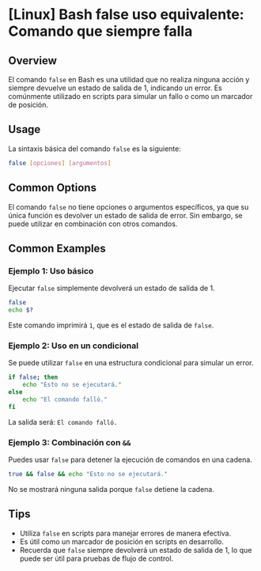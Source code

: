 # [Linux] Bash false uso equivalente: Comando que siempre falla

## Overview
El comando `false` en Bash es una utilidad que no realiza ninguna acción y siempre devuelve un estado de salida de 1, indicando un error. Es comúnmente utilizado en scripts para simular un fallo o como un marcador de posición.

## Usage
La sintaxis básica del comando `false` es la siguiente:

```bash
false [opciones] [argumentos]
```

## Common Options
El comando `false` no tiene opciones o argumentos específicos, ya que su única función es devolver un estado de salida de error. Sin embargo, se puede utilizar en combinación con otros comandos.

## Common Examples

### Ejemplo 1: Uso básico
Ejecutar `false` simplemente devolverá un estado de salida de 1.

```bash
false
echo $?
```
Este comando imprimirá `1`, que es el estado de salida de `false`.

### Ejemplo 2: Uso en un condicional
Se puede utilizar `false` en una estructura condicional para simular un error.

```bash
if false; then
    echo "Esto no se ejecutará."
else
    echo "El comando falló."
fi
```
La salida será: `El comando falló.`

### Ejemplo 3: Combinación con `&&`
Puedes usar `false` para detener la ejecución de comandos en una cadena.

```bash
true && false && echo "Esto no se ejecutará."
```
No se mostrará ninguna salida porque `false` detiene la cadena.

## Tips
- Utiliza `false` en scripts para manejar errores de manera efectiva.
- Es útil como un marcador de posición en scripts en desarrollo.
- Recuerda que `false` siempre devolverá un estado de salida de 1, lo que puede ser útil para pruebas de flujo de control.